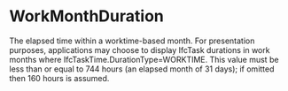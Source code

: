 WorkMonthDuration
=================

The elapsed time within a worktime-based month. For presentation purposes, applications may choose to display IfcTask durations in work months where IfcTaskTime.DurationType=WORKTIME. This value must be less than or equal to 744 hours (an elapsed month of 31 days); if omitted then 160 hours is assumed.
